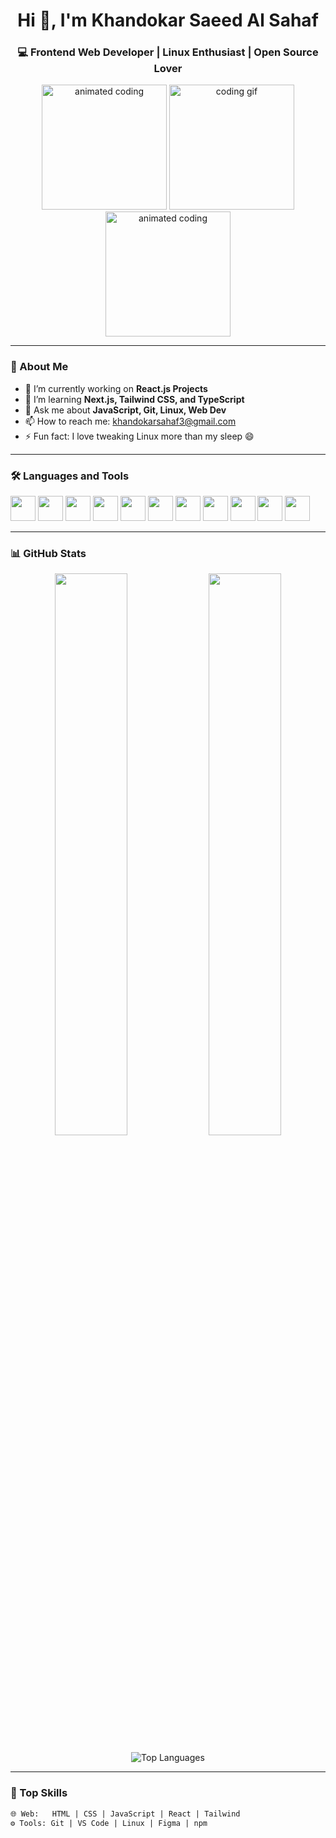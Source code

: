<!-- Profile Header -->
<h1 align="center">Hi 👋, I'm Khandokar Saeed Al Sahaf</h1>
<h3 align="center">💻 Frontend Web Developer | Linux Enthusiast | Open Source Lover</h3>

<!-- Profile Banner (Optional GIF/Image) -->
<p align="center">
  <img src="https://cdn.dribbble.com/users/1162077/screenshots/3848914/programmer.gif" width="200" alt="animated coding" />

  <img src="https://media.giphy.com/media/qgQUggAC3Pfv687qPC/giphy.gif" width="200" alt="coding gif"/>

 <img src="https://cdn.dribbble.com/users/1162077/screenshots/3848914/programmer.gif" width="200" alt="animated coding" />   

 
</p>


---

### 🚀 About Me

- 🔭 I’m currently working on **React.js Projects**
- 🌱 I’m learning **Next.js, Tailwind CSS, and TypeScript**
- 💬 Ask me about **JavaScript, Git, Linux, Web Dev**
- 📫 How to reach me: [khandokarsahaf3@gmail.com](mailto:khandokarsahaf3@gmail.com)
- ⚡ Fun fact: I love tweaking Linux more than my sleep 😄

---

### 🛠️ Languages and Tools

<p align="left">
  <!-- Core Web -->
  <img src="https://cdn.jsdelivr.net/gh/devicons/devicon/icons/html5/html5-original.svg" width="40" />
  <img src="https://cdn.jsdelivr.net/gh/devicons/devicon/icons/css3/css3-original.svg" width="40" />
  <img src="https://cdn.jsdelivr.net/gh/devicons/devicon/icons/javascript/javascript-original.svg" width="40" />
  
  <!-- Frameworks -->
  <img src="https://cdn.jsdelivr.net/gh/devicons/devicon/icons/react/react-original.svg" width="40" />
  <img src="https://cdn.jsdelivr.net/gh/devicons/devicon/icons/vuejs/vuejs-original.svg" width="40" />

  <!-- Backend & Databases -->
  <img src="https://cdn.jsdelivr.net/gh/devicons/devicon/icons/php/php-original.svg" width="40" />
  <img src="https://cdn.jsdelivr.net/gh/devicons/devicon/icons/mysql/mysql-original.svg" width="40" />
  <img src="https://cdn.jsdelivr.net/gh/devicons/devicon/icons/mongodb/mongodb-original.svg" width="40" />
  <img src="https://cdn.jsdelivr.net/gh/devicons/devicon/icons/git/git-original.svg" width="40" />
  
  <!-- Tools -->
  <img src="https://cdn.jsdelivr.net/gh/devicons/devicon/icons/linux/linux-original.svg" width="40" />
  <img src="https://cdn.jsdelivr.net/gh/devicons/devicon/icons/vscode/vscode-original.svg" width="40" />
</p>


---

### 📊 GitHub Stats

<p align="center">
  <img src="https://github-readme-stats.vercel.app/api?username=KhandokarSahaf&show_icons=true&theme=tokyonight" width="48%" />
  <img src="https://streak-stats.demolab.com?user=KhandokarSahaf&theme=tokyonight&hide_border=true" width="48%"/>
</p>

<p align="center">
  <img src="https://github-readme-stats.vercel.app/api/top-langs/?username=KhandokarSahaf&theme=tokyonight&layout=compact" alt="Top Languages" />
</p>

---

### 🧠 Top Skills

```txt
🌐 Web:   HTML | CSS | JavaScript | React | Tailwind
⚙️ Tools: Git | VS Code | Linux | Figma | npm
```
